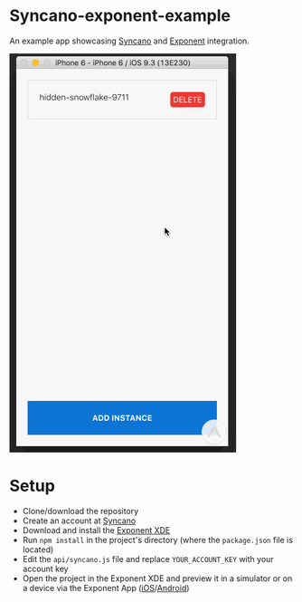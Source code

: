 # Syncano-exponent-example

An example app showcasing [Syncano](https://syncano.io) and [Exponent](https://getexponent.com/) integration.

![The app](https://raw.githubusercontent.com/Syncano-Community/syncano-exponent-example/master/app.gif)

# Setup

* Clone/download the repository
* Create an account at [Syncano](https://syncano.io/)
* Download and install the [Exponent XDE](https://getexponent.com/) 
* Run `npm install` in the project's directory (where the `package.json` file is located)
* Edit the `api/syncano.js` file and replace `YOUR_ACCOUNT_KEY` with your account key
* Open the project in the Exponent XDE and preview it in a simulator or on a device via the Exponent App ([iOS](https://itunes.apple.com/app/apple-store/id982107779?mt=8)/[Android](https://play.google.com/store/apps/details?id=host.exp.exponent&referrer=www))